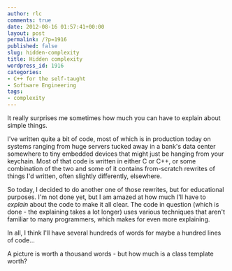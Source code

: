 ```yaml
---
author: rlc
comments: true
date: 2012-08-16 01:57:41+00:00
layout: post
permalink: /?p=1916
published: false
slug: hidden-complexity
title: Hidden complexity
wordpress_id: 1916
categories:
- C++ for the self-taught
- Software Engineering
tags:
- complexity
---
```


It really surprises me sometimes how much you can have to explain about simple things.
<!--more-->
I've written quite a bit of code, most of which is in production today on systems ranging from huge servers tucked away in a bank's data center somewhere to tiny embedded devices that might just be hanging from your keychain. Most of that code is written in either C or C++, or some combination of the two and some of it contains from-scratch rewrites of things I'd written, often slightly differently, elsewhere.

So today, I decided to do another one of those rewrites, but for educational purposes. I'm not done yet, but I am amazed at how much I'll have to _explain_ about the code to make it all clear. The code in question (which is done - the explaining takes a lot longer) uses various techniques that aren't familiar to many programmers, which makes for even more explaining.

In all, I think I'll have several hundreds of words for maybe a hundred lines of code...

A picture is worth a thousand words - but how much is a class template worth?
